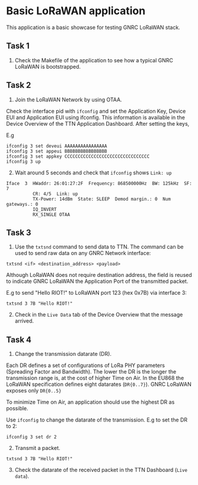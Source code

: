 # Basic LoRaWAN application

This application is a basic showcase for testing GNRC LoRaWAN stack.

## Task 1

1. Check the Makefile of the application to see how a typical GNRC LoRaWAN is
bootstrapped.

## Task 2

1. Join the LoRaWAN Network by using OTAA.

Check the interface pid with `ifconfig` and set the Application Key, Device EUI
and Application EUI using ifconfig. This information is available in the Device
Overview of the TTN Application Dashboard.
After setting the keys, 

E.g

```
ifconfig 3 set deveui AAAAAAAAAAAAAAAA
ifconfig 3 set appeui BBBBBBBBBBBBBBBB
ifconfig 3 set appkey CCCCCCCCCCCCCCCCCCCCCCCCCCCCCCCC
ifconfig 3 up
```

2. Wait around 5 seconds and check that `ifconfig` shows `Link: up`

```
Iface  3  HWaddr: 26:01:27:2F  Frequency: 868500000Hz  BW: 125kHz  SF: 7
          CR: 4/5  Link: up
          TX-Power: 14dBm  State: SLEEP  Demod margin.: 0  Num gateways.: 0
          IQ_INVERT
          RX_SINGLE OTAA
```

## Task 3

1. Use the `txtsnd` command to send data to TTN. The command can be used to send
raw data on any GNRC Network interface:

```
txtsnd <if> <destination_address> <payload>
```

Although LoRaWAN does not require destination address, the field is reused to
indicate GNRC LoRaWAN the Application Port of the transmitted packet.

E.g to send "Hello RIOT!" to LoRaWAN port 123 (hex 0x7B) via interface 3:

```
txtsnd 3 7B "Hello RIOT!"
```

2. Check in the `Live Data` tab of the Device Overview that the message arrived.

## Task 4

1. Change the transmission datarate (DR).

Each DR defines a set of configurations of LoRa PHY parameters (Spreading
Factor and Bandwidth). The lower the DR is the longer the transmission range
is, at the cost of higher Time on Air. In the EU868 the LoRaWAN specification
defines eight datarates (`DR{0..7}`). GNRC LoRaWAN exposes only `DR{0..5}`

To minimize Time on Air, an application should use the highest DR as possible.

Use `ifconfig` to change the datarate of the transmission. E.g to set the DR to
2:

```
ifconfig 3 set dr 2
```

2. Transmit a packet.
```
txtsnd 3 7B "Hello RIOT!"
```

3. Check the datarate of the received packet in the TTN Dashboard (`Live data`).
